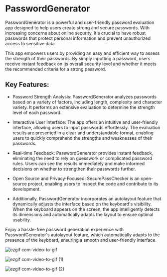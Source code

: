 # PasswordGenerator

PasswordGenerator is a powerful and user-friendly password evaluation app designed to help users create strong and secure passwords. With increasing concerns about online security, it's crucial to have robust passwords that protect personal information and prevent unauthorized access to sensitive data

This app empowers users by providing an easy and efficient way to assess the strength of their passwords. By simply inputting a password, users receive instant feedback on its overall security level and whether it meets the recommended criteria for a strong password.

## Key Features:

* Password Strength Analysis: PasswordGenerator analyzes passwords based on a variety of factors, including length, complexity and character variety. It performs an extensive evaluation to determine the strength level of each password.

* Interactive User Interface: The app offers an intuitive and user-friendly interface, allowing users to input passwords effortlessly. The evaluation results are presented in a clear and understandable format, enabling users to quickly comprehend the strengths and weaknesses of their passwords.

* Real-time Feedback: PasswordGenerator provides instant feedback, eliminating the need to rely on guesswork or complicated password rules. Users can see the results immediately and make informed decisions on whether to strengthen their passwords further.

* Open Source and Privacy-Focused: SecurePassChecker is an open-source project, enabling users to inspect the code and contribute to its development. 

* Additionally, PasswordGenerator incorporates an autolayout feature that dynamically adjusts the interface based on the keyboard's visibility. When the keyboard appears on the screen, the app intelligently detects its dimensions and automatically adapts the layout to ensure optimal usability.

Enjoy a hassle-free password generation experience with PasswordGenerator's autolayout feature, which automatically adapts to the presence of the keyboard, ensuring a smooth and user-friendly interface.

![ezgif com-video-to-gif](https://github.com/mesutgdk/PasswordGenerator/assets/112901255/55548d02-91c8-4146-b093-2136f8ca6a81)

![ezgif com-video-to-gif (1)](https://github.com/mesutgdk/PasswordGenerator/assets/112901255/a3ca4661-650e-4fbc-9b27-990024bf5e95)

![ezgif com-video-to-gif (2)](https://github.com/mesutgdk/PasswordGenerator/assets/112901255/5a52c093-fb51-49ec-a3b4-600eae9d03a1)


